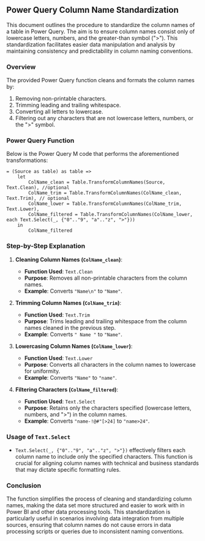 ## Power Query Column Name Standardization

This document outlines the procedure to standardize the column names of a table in Power Query. The aim is to ensure column names consist only of lowercase letters, numbers, and the greater-than symbol (">"). This standardization facilitates easier data manipulation and analysis by maintaining consistency and predictability in column naming conventions.

### Overview

The provided Power Query function cleans and formats the column names by:

1.  Removing non-printable characters.
2.  Trimming leading and trailing whitespace.
3.  Converting all letters to lowercase.
4.  Filtering out any characters that are not lowercase letters, numbers, or the ">" symbol.

### Power Query Function

Below is the Power Query M code that performs the aforementioned transformations:

```
= (Source as table) as table =>
    let
        ColName_clean = Table.TransformColumnNames(Source, Text.Clean), //optional
        ColName_trim = Table.TransformColumnNames(ColName_clean, Text.Trim), // optional
        ColName_lower = Table.TransformColumnNames(ColName_trim, Text.Lower),
        ColName_filtered = Table.TransformColumnNames(ColName_lower, each Text.Select(_, {"0".."9", "a".."z", ">"}))
    in 
        ColName_filtered
```

### Step-by-Step Explanation

1.  **Cleaning Column Names (`ColName_clean`)**:
    
    -   **Function Used**: `Text.Clean`
    -   **Purpose**: Removes all non-printable characters from the column names.
    -   **Example**: Converts `"Name\n"` to `"Name"`.
2.  **Trimming Column Names (`ColName_trim`)**:
    
    -   **Function Used**: `Text.Trim`
    -   **Purpose**: Trims leading and trailing whitespace from the column names cleaned in the previous step.
    -   **Example**: Converts `" Name "` to `"Name"`.
3.  **Lowercasing Column Names (`ColName_lower`)**:
    
    -   **Function Used**: `Text.Lower`
    -   **Purpose**: Converts all characters in the column names to lowercase for uniformity.
    -   **Example**: Converts `"Name"` to `"name"`.
4.  **Filtering Characters (`ColName_filtered`)**:
    
    -   **Function Used**: `Text.Select`
    -   **Purpose**: Retains only the characters specified (lowercase letters, numbers, and ">") in the column names.
    -   **Example**: Converts `"name-!@#"[>24]` to `"name>24"`.

### Usage of `Text.Select`

-   `Text.Select(_, {"0".."9", "a".."z", ">"})` effectively filters each column name to include only the specified characters. This function is crucial for aligning column names with technical and business standards that may dictate specific formatting rules.

### Conclusion

The function simplifies the process of cleaning and standardizing column names, making the data set more structured and easier to work with in Power BI and other data processing tools. This standardization is particularly useful in scenarios involving data integration from multiple sources, ensuring that column names do not cause errors in data processing scripts or queries due to inconsistent naming conventions.
